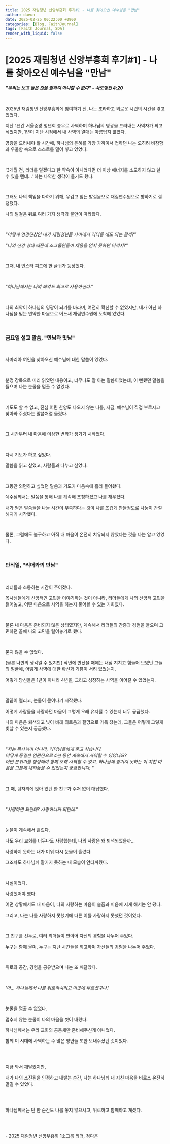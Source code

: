 ```yaml
---
title: 2025 재림청년 신앙부흥회 후기#1 - 나를 찾아오신 예수님을 "만남"
author: daeun
date: 2025-02-25 00:22:00 +0900
categories: [Blog, FaithJournal]
tags: [Faith Journal, SDA]
render_with_liquid: false
---
```


# [2025 재림청년 신앙부흥회 후기#1] - 나를 찾아오신 예수님을 "만남"

__*"우리는 보고 들은 것을 말하지 아니할 수 없다" - 사도행전 4:20*__

</br>

2025년 재림청년 신앙부흥회에 참여하기 전, 나는 초라하고 외로운 시련의 시간을 겪고 있었다. 

지난 1년간 서울중앙 청년회 총무로 사역하며 하나님의 영광을 드러내는 사역자가 되고 싶었지만, 1년이 지난 시점에서 내 사역의 열매는 아름답지 않았다.

영광을 드러내야 할 시간에, 하나님의 은혜를 가장 가까이서 접하던 나는 오히려 비참함과 우울함 속으로 스스로를 밀어 넣고 있었다.

</br>

'3개월 전, 리더를 맡겠다고 한 약속이 아니었다면 더 이상 에너지를 소모하지 않고 쉴 수 있을 텐데...' 하는 나약한 생각이 들기도 했다.

</br>

그래도 나의 책임을 다하기 위해, 무겁고 힘든 발걸음으로 재림연수원으로 향하기로 결정했다.

나의 발걸음 뒤로 여러 가지 생각과 불안이 따라왔다.

</br>

_"이렇게 엉망진창인 내가 재림청년들 사이에서 리더를 해도 되는 걸까?"_

_"나의 신앙 상태 때문에 소그룹원들이 채움을 얻지 못하면 어쩌지?"_

</br>

그때, 내 인스타 피드에 한 글귀가 등장했다.

</br>

*"하나님께서는 나의 최악도 최고로 사용하신다."*

</br>

나의 최악이 하나님의 영광이 되기를 바라며, 여전히 확신할 수 없었지만, 내가 아닌 하나님을 믿는 연약한 마음으로 어느새 재림연수원에 도착해 있었다.

</br>

### 금요일 설교 말씀, "만남과 맛남"

</br>

사마리아 여인을 찾아오신 예수님에 대한 말씀이 있었다.

</br>

분명 강목으로 미리 읽었던 내용이고, 너무나도 잘 아는 말씀이었는데, 이 뻔했던 말씀을 들으며 나는 눈물을 멈출 수 없었다.

</br>

기도도 할 수 없고, 진심 어린 찬양도 나오지 않는 나를, 지금, 예수님이 직접 부르시고 찾아와 주셨다는 말씀처럼 들렸다.

</br>

그 시간부터 내 마음에 이상한 변화가 생기기 시작했다.

</br>

다시 기도가 하고 싶었다. 

말씀을 읽고 싶었고, 사람들과 나누고 싶었다.

</br>

그동안 외면하고 싶었던 말씀과 기도가 마음속에 흘러 들어왔다. 

예수님께서는 말씀을 통해 나를 계속해 초청하셨고 나를 채우셨다. 

내가 얻은 말씀들을 나눌 시간이 부족하다는 것이 나를 뜨겁게 만들정도로 나눔이 간절해지기 시작했다.

</br>

물론, 그럼에도 불구하고 아직 내 마음이 온전히 치유되지 않았다는 것을 나는 알고 있었다. 

</br>


### 안식일, "리더와의 만남"

</br>

리더들과 소통하는 시간이 주어졌다. 

목사님들에게 신앙적인 고민을 이야기하는 것이 아니라, 리더들에게 나의 신앙적 고민을 털어놓고, 어떤 마음으로 사역을 하는지 물어볼 수 있는 기회였다.

</br>

물론 내 마음은 준비되지 않은 상태였지만, 계속해서 리더들의 간증과 경험을 들으며 고민하던 끝에 나의 고민을 털어놓기로 했다.

</br>

묻지 않을 수 없었다. 

(물론 나만의 생각일 수 있지만) 작년에 만났을 때에는 내심 지치고 힘들어 보였던 그들의 얼굴에, 어떻게 사역에 대한 확신과 기쁨이 서려 있었는지.

어떻게 당신들은 1년이 아니라 4년을, 그리고 성장하는 사역을 이어갈 수 있었는지.

</br>


말끝이 떨리고, 눈물이 묻어나기 시작했다.

어떻게 사람들을 사랑하던 마음이 그렇게 오래 유지될 수 있는지 너무 궁금했다.

나의 마음은 퇴색되고 빛이 바래 외로움과 절망으로 가득 찼는데, 그들은 어떻게 그렇게 빛날 수 있는지 궁금했다.

</br>

*"저는 목사님이 아니라, 리더님들에게 묻고 싶습니다. </br>어떻게 동일한 임원진으로 4년 동안 계속해서 사역할 수 있었나요? </br>어떤 분위기를 형성해야 함께 오래 사역할 수 있고, 하나님께 맡기지 못하는 이 지친 마음을 그분께 내려놓을 수 있었는지 궁금합니다. "*

</br>

그 때, 뒷자리에 앉아 있던 한 친구가 주저 없이 대답했다.

</br>

*"사랑하면 되던데? 사랑하니까 되던데."*

</br>

눈물이 계속해서 흘렀다.

나도 우리 교회를 너무나도 사랑했는데, 나의 사랑은 왜 퇴색되었을까...

사랑하지 못하는 내가 미워 다시 눈물이 흘렀다.

그조차도 하나님께 맡기지 못하는 내 모습이 안타까웠다. 

</br>

사실이었다.

사랑했어야 했다.

어떤 상황에서도 내 마음이, 나의 사랑하는 마음이 슬픔과 미움에 지게 해서는 안 됐다.

그리고, 나는 나를 사랑하지 못했기에 다른 이를 사랑하지 못했던 것이었다.

</br>

그 친구를 선두로, 여러 리더들이 연이어 자신의 경험을 나누어 주었다. 

누구는 함께 울며, 누구는 지난 시간들을 회고하며 자신들의 경험을 나누어 주었다. 

</br>

위로와 공감, 경험을 공유받으며 나는 또 깨달았다. 

</br>

*'아... 하나님께서 나를 위로하시려고 이곳에 부르셨구나.'*

</br>

눈물을 멈출 수 없었다.

멈추지 않는 눈물이 나의 마음을 씻어 내렸다. 

하나님께서는 우리 교회의 공동체만 준비해주신게 아니었다. 

함께 이 시대에 사역하는 수 많은 청년들 또한 보내주셨던 것이었다. 

</br>
</br>

지금 와서 깨달았지만,

내가 나의 소진됨을 인정하고 내뱉는 순간, 나는 하나님께 내 지친 마음을 비로소 온전히 맡길 수 있었다.

</br>
</br>

하나님께서는 단 한 순간도 나를 놓지 않으시고, 위로하고 함께하고 계셨다.

</br>
</br>

\- 2025 재림청년 신앙부흥회 1소그룹 리더, 정다은

